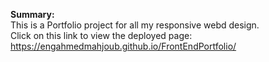 <strong>Summary:</strong><br/>
This is a Portfolio project for all my responsive webd design.<br/>
Click on this link to view the deployed page: https://engahmedmahjoub.github.io/FrontEndPortfolio/
